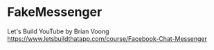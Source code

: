 # FakeMessenger
Let's Build YouTube by Brian Voong
https://www.letsbuildthatapp.com/course/Facebook-Chat-Messenger

